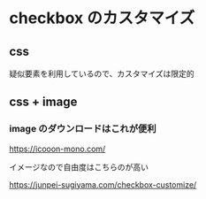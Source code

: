# checkbox のカスタマイズ

## css

疑似要素を利用しているので、カスタマイズは限定的

## css + image

### image のダウンロードはこれが便利

https://icooon-mono.com/

イメージなので自由度はこちらのが高い

https://junpei-sugiyama.com/checkbox-customize/
